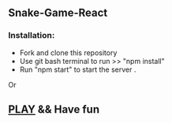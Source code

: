 ## Snake-Game-React
### Installation:
* Fork and clone this repository
* Use git bash terminal to run >> "npm install" 
* Run "npm start" to start the server .

Or
## [PLAY](https://wardahmad.github.io/snake-game-React/) && Have fun
